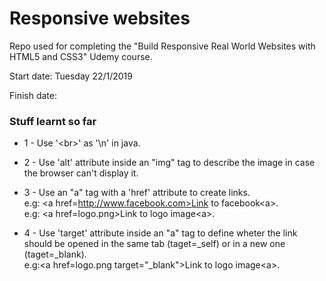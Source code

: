 # Responsive websites
Repo used for completing the "Build Responsive Real World Websites with HTML5 and CSS3" Udemy course.

Start date: Tuesday 22/1/2019

Finish date:

### Stuff learnt so far

* 1 - Use '\<br>' as '\n' in java.

* 2 - Use 'alt' attribute inside an "img" tag to describe the image in case the browser can't display it. 

* 3 - Use an "a" tag with a 'href' attribute to create links. <br> e.g: \<a href=http://www.facebook.com>Link to facebook\<a>.<br>
e.g: \<a href=logo.png>Link to logo image\<a>.

* 4 - Use 'target' attribute inside an "a" tag to define wheter the link should be opened in the same tab (taget=_self) or in a new one (taget=_blank).<br>
e.g:\<a href=logo.png target="_blank">Link to logo image\<a>.

